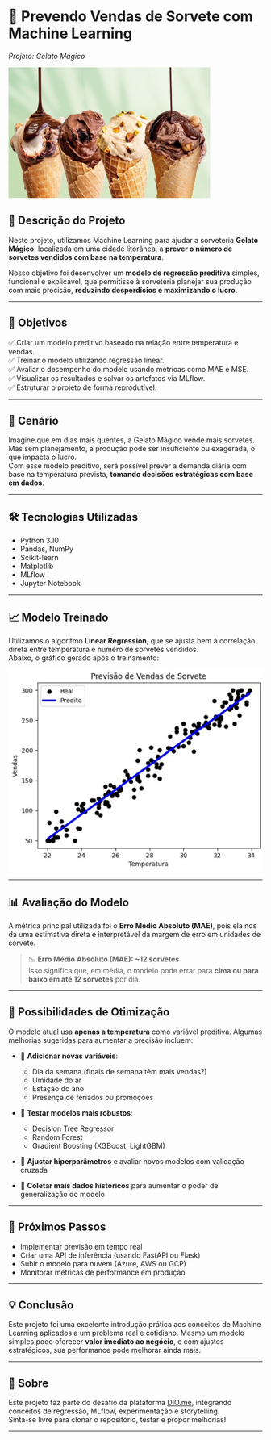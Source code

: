 # 🍦 Prevendo Vendas de Sorvete com Machine Learning  
*Projeto: Gelato Mágico*

<img src="img/Gelato.jpg" width="400" />

## 📌 Descrição do Projeto

Neste projeto, utilizamos Machine Learning para ajudar a sorveteria **Gelato Mágico**, localizada em uma cidade litorânea, a **prever o número de sorvetes vendidos com base na temperatura**.

Nosso objetivo foi desenvolver um **modelo de regressão preditiva** simples, funcional e explicável, que permitisse à sorveteria planejar sua produção com mais precisão, **reduzindo desperdícios e maximizando o lucro**.

---

## 🎯 Objetivos

✅ Criar um modelo preditivo baseado na relação entre temperatura e vendas.  
✅ Treinar o modelo utilizando regressão linear.  
✅ Avaliar o desempenho do modelo usando métricas como MAE e MSE.  
✅ Visualizar os resultados e salvar os artefatos via MLflow.  
✅ Estruturar o projeto de forma reprodutível.

---

## 🧠 Cenário

Imagine que em dias mais quentes, a Gelato Mágico vende mais sorvetes. Mas sem planejamento, a produção pode ser insuficiente ou exagerada, o que impacta o lucro.  
Com esse modelo preditivo, será possível prever a demanda diária com base na temperatura prevista, **tomando decisões estratégicas com base em dados**.

---

## 🛠️ Tecnologias Utilizadas

- Python 3.10  
- Pandas, NumPy  
- Scikit-learn  
- Matplotlib  
- MLflow  
- Jupyter Notebook

---

## 📈 Modelo Treinado

Utilizamos o algoritmo **Linear Regression**, que se ajusta bem à correlação direta entre temperatura e número de sorvetes vendidos.  
Abaixo, o gráfico gerado após o treinamento:

<img src="img/LinearRegression.jpg" width="600" />

---

## 📊 Avaliação do Modelo

A métrica principal utilizada foi o **Erro Médio Absoluto (MAE)**, pois ela nos dá uma estimativa direta e interpretável da margem de erro em unidades de sorvete.

> 📉 **Erro Médio Absoluto (MAE): ~12 sorvetes**  
Isso significa que, em média, o modelo pode errar para **cima ou para baixo em até 12 sorvetes** por dia.

---

## 🔧 Possibilidades de Otimização

O modelo atual usa **apenas a temperatura** como variável preditiva. Algumas melhorias sugeridas para aumentar a precisão incluem:

- 📅 **Adicionar novas variáveis**:
  - Dia da semana (finais de semana têm mais vendas?)
  - Umidade do ar
  - Estação do ano
  - Presença de feriados ou promoções

- 🌲 **Testar modelos mais robustos**:
  - Decision Tree Regressor
  - Random Forest
  - Gradient Boosting (XGBoost, LightGBM)

- 🧪 **Ajustar hiperparâmetros** e avaliar novos modelos com validação cruzada

- 🔁 **Coletar mais dados históricos** para aumentar o poder de generalização do modelo

---

## 🤖 Próximos Passos

- Implementar previsão em tempo real
- Criar uma API de inferência (usando FastAPI ou Flask)
- Subir o modelo para nuvem (Azure, AWS ou GCP)
- Monitorar métricas de performance em produção

---

## 💡 Conclusão

Este projeto foi uma excelente introdução prática aos conceitos de Machine Learning aplicados a um problema real e cotidiano. Mesmo um modelo simples pode oferecer **valor imediato ao negócio**, e com ajustes estratégicos, sua performance pode melhorar ainda mais.

---

## 🚀 Sobre

Este projeto faz parte do desafio da plataforma [DIO.me](https://www.dio.me), integrando conceitos de regressão, MLflow, experimentação e storytelling.  
Sinta-se livre para clonar o repositório, testar e propor melhorias!

---
